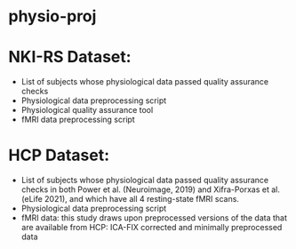 # physio-proj

NKI-RS Dataset:
================
* List of subjects whose physiological data passed quality assurance checks
* Physiological data preprocessing script
* Physiological quality assurance tool 
* fMRI data preprocessing script

HCP Dataset:
================
* List of subjects whose physiological data passed quality assurance checks in both Power et al. (Neuroimage, 2019) and Xifra-Porxas et al. (eLife 2021), and which have all 4 resting-state fMRI scans.
* Physiological data preprocessing script
* fMRI data: this study draws upon preprocessed versions of the data that are available from HCP: ICA-FIX corrected and minimally preprocessed data
